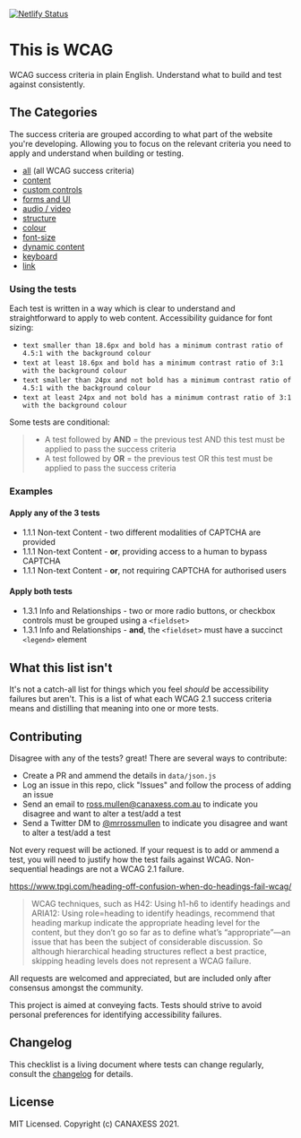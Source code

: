 [![Netlify Status](https://api.netlify.com/api/v1/badges/ab75b185-11bc-4956-bb80-59c01c12c120/deploy-status)](https://app.netlify.com/sites/wcag-filter-tool/deploys)
# This is WCAG
WCAG success criteria in plain English. Understand what to build and test against consistently.

## The Categories
The success criteria are grouped according to what part of the website you're developing. Allowing you to focus on the relevant criteria you need to apply and understand when building or testing. 

- [all](https://thisiswcag.com/) (all WCAG success criteria)
- [content](https://thisiswcag.com/#content)
- [custom controls](https://thisiswcag.com/#custom-controls)
- [forms and UI](https://thisiswcag.com/#forms-and-UI)
- [audio / video](https://thisiswcag.com/#audio-video)
- [structure](https://thisiswcag.com/#structure)
- [colour](https://thisiswcag.com/#colour)
- [font-size](https://thisiswcag.com/#font-size)
- [dynamic content](https://thisiswcag.com/#dynamic-content)
- [keyboard](https://thisiswcag.com/#keyboard)
- [link](https://thisiswcag.com/#link)

### Using the tests
Each test is written in a way which is clear to understand and straightforward to apply to web content. Accessibility guidance for font sizing:
- `text smaller than 18.6px and bold has a minimum contrast ratio of 4.5:1 with the background colour`
- `text at least 18.6px and bold has a minimum contrast ratio of 3:1 with the background colour`
- `text smaller than 24px and not bold has a minimum contrast ratio of 4.5:1 with the background colour`
- `text at least 24px and not bold has a minimum contrast ratio of 3:1 with the background colour`

Some tests are conditional:

> * A test followed by **AND** <other test> = the previous test AND this test must be applied to pass the success criteria
> * A test followed by **OR** <other test> = the previous test OR this test must be applied to pass the success criteria

### Examples
#### Apply any of the 3 tests
  
* 1.1.1 Non-text Content - two different modalities of CAPTCHA are provided
* 1.1.1 Non-text Content - **or**, providing access to a human to bypass CAPTCHA
* 1.1.1 Non-text Content - **or**, not requiring CAPTCHA for authorised users  

#### Apply both tests

* 1.3.1 Info and Relationships - two or more radio buttons, or checkbox controls must be grouped using a `<fieldset>`
* 1.3.1 Info and Relationships - **and**, the `<fieldset>` must have a succinct `<legend>` element  
 
## What this list isn't
It's not a catch-all list for things which you feel _should_ be accessibility failures but aren't. This is a list of what each WCAG 2.1 success criteria means and distilling that meaning into one or more tests. 

## Contributing
Disagree with any of the tests? great! There are several ways to contribute:
- Create a PR and ammend the details in `data/json.js`
- Log an issue in this repo, click "Issues" and follow the process of adding an issue
- Send an email to ross.mullen@canaxess.com.au to indicate you disagree and want to alter a test/add a test
- Send a Twitter DM to [@mrrossmullen](https://twitter.com/mrrossmullen?lang=en) to indicate you disagree and want to alter a test/add a test

Not every request will be actioned. If your request is to add or ammend a test, you will need to justify how the test fails against WCAG. Non-sequential headings are not a WCAG 2.1 failure. 

https://www.tpgi.com/heading-off-confusion-when-do-headings-fail-wcag/
> WCAG techniques, such as H42: Using h1-h6 to identify headings and ARIA12: Using role=heading to identify headings, recommend that heading markup indicate the appropriate heading level for the content, but they don’t go so far as to define what’s “appropriate”—an issue that has been the subject of considerable discussion. So although hierarchical heading structures reflect a best practice, skipping heading levels does not represent a WCAG failure.

All requests are welcomed and appreciated, but are included only after consensus amongst the community. 
  
This project is aimed at conveying facts. Tests should strive to avoid personal preferences for identifying accessibility failures.

## Changelog
This checklist is a living document where tests can change regularly, consult the [changelog](https://github.com/canaxess/thisiswcag/blob/main/CHANGELOG.md) for details.
  
## License
MIT Licensed. Copyright (c) CANAXESS 2021.

